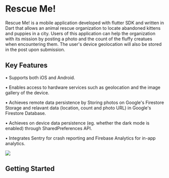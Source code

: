 # Rescue Me!

Rescue Me! is a mobile application developed with flutter SDK and written in Dart that allows an animal rescue organization to locate abandoned kittens and puppies in a city. Users of this application can help the organization with its mission by posting a photo and the count of the fluffy creatues when encountering them. The  user's device geolocation will also be stored in the post upon submission.   

## Key Features

• Supports both iOS and Android.

•	Enables access to hardware services such as geolocation and the image gallery of the device.

•	Achieves remote data persistence by Storing photos on Google's Firestore Storage and relavant data (location, count and photo URL) in Google's Firestore Database.

•	Achieves on device data persistence (eg. whether the dark mode is enabled) through SharedPreferences API.

•	Integrates Sentry for crash reporting and Firebase Analytics for in-app analytics.

![](Rescue_Me_example.gif)

## Getting Started



